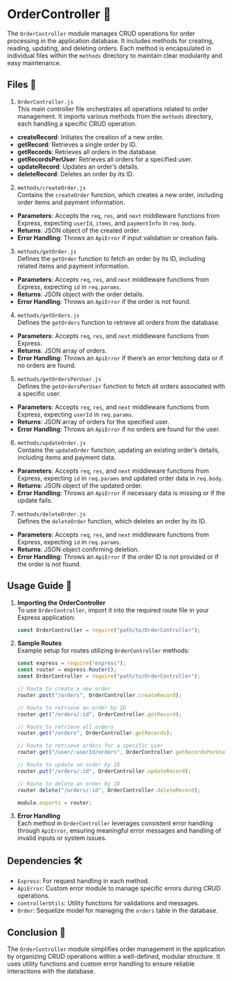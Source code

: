 # OrderController 📂

The `OrderController` module manages CRUD operations for order processing in the application database.
It includes methods for creating, reading, updating, and deleting orders.
Each method is encapsulated in individual files within the `methods` directory to maintain clear modularity and easy maintenance.

## Files 📄

1. `OrderController.js`  
   This main controller file orchestrates all operations related to order management. It imports various methods from the `methods` directory, each handling a specific CRUD operation.

-   **createRecord**: Initiates the creation of a new order.
-   **getRecord**: Retrieves a single order by ID.
-   **getRecords**: Retrieves all orders in the database.
-   **getRecordsPerUser**: Retrieves all orders for a specified user.
-   **updateRecord**: Updates an order’s details.
-   **deleteRecord**: Deletes an order by its ID.

2. `methods/createOrder.js`  
   Contains the `createOrder` function, which creates a new order, including order items and payment information.

-   **Parameters**: Accepts the `req`, `res`, and `next` middleware functions from Express, expecting `userId`, `items`, and `paymentInfo` in `req.body`.
-   **Returns**: JSON object of the created order.
-   **Error Handling**: Throws an `ApiError` if input validation or creation fails.

3. `methods/getOrder.js`  
   Defines the `getOrder` function to fetch an order by its ID, including related items and payment information.

-   **Parameters**: Accepts `req`, `res`, and `next` middleware functions from Express, expecting `id` in `req.params`.
-   **Returns**: JSON object with the order details.
-   **Error Handling**: Throws an `ApiError` if the order is not found.

4. `methods/getOrders.js`  
   Defines the `getOrders` function to retrieve all orders from the database.

-   **Parameters**: Accepts `req`, `res`, and `next` middleware functions from Express.
-   **Returns**: JSON array of orders.
-   **Error Handling**: Throws an `ApiError` if there’s an error fetching data or if no orders are found.

5. `methods/getOrdersPerUser.js`  
   Defines the `getOrdersPerUser` function to fetch all orders associated with a specific user.

-   **Parameters**: Accepts `req`, `res`, and `next` middleware functions from Express, expecting `userId` in `req.params`.
-   **Returns**: JSON array of orders for the specified user.
-   **Error Handling**: Throws an `ApiError` if no orders are found for the user.

6. `methods/updateOrder.js`  
   Contains the `updateOrder` function, updating an existing order’s details, including items and payment data.

-   **Parameters**: Accepts `req`, `res`, and `next` middleware functions from Express, expecting `id` in `req.params` and updated order data in `req.body`.
-   **Returns**: JSON object of the updated order.
-   **Error Handling**: Throws an `ApiError` if necessary data is missing or if the update fails.

7. `methods/deleteOrder.js`  
   Defines the `deleteOrder` function, which deletes an order by its ID.

-   **Parameters**: Accepts `req`, `res`, and `next` middleware functions from Express, expecting `id` in `req.params`.
-   **Returns**: JSON object confirming deletion.
-   **Error Handling**: Throws an `ApiError` if the order ID is not provided or if the order is not found.

## Usage Guide 📝

1. **Importing the OrderController**  
   To use `OrderController`, import it into the required route file in your Express application:

    ```javascript
    const OrderController = require("path/to/OrderController");
    ```

2. **Sample Routes**  
   Example setup for routes utilizing `OrderController` methods:

    ```javascript
    const express = require("express");
    const router = express.Router();
    const OrderController = require("path/to/OrderController");

    // Route to create a new order
    router.post("/orders", OrderController.createRecord);

    // Route to retrieve an order by ID
    router.get("/orders/:id", OrderController.getRecord);

    // Route to retrieve all orders
    router.get("/orders", OrderController.getRecords);

    // Route to retrieve orders for a specific user
    router.get("/user/:userId/orders", OrderController.getRecordsPerUser);

    // Route to update an order by ID
    router.put("/orders/:id", OrderController.updateRecord);

    // Route to delete an order by ID
    router.delete("/orders/:id", OrderController.deleteRecord);

    module.exports = router;
    ```

3. **Error Handling**  
   Each method in `OrderController` leverages consistent error handling through `ApiError`, ensuring meaningful error messages and handling of invalid inputs or system issues.

## Dependencies 🛠️

-   `Express`: For request handling in each method.
-   `ApiError`: Custom error module to manage specific errors during CRUD operations.
-   `controllerUtils`: Utility functions for validations and messages.
-   `Order`: Sequelize model for managing the `orders` table in the database.

## Conclusion 🚀

The `OrderController` module simplifies order management in the application by organizing CRUD operations within a well-defined, modular structure. It uses utility functions and custom error handling to ensure reliable interactions with the database.
